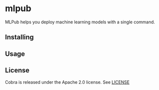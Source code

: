 # mlpub

MLPub helps you deploy machine learning models with a single command.

## Installing


## Usage


## License

Cobra is released under the Apache 2.0 license. See [LICENSE](https://github.com/Emmarex/ml-pub/blob/main/LICENSE)